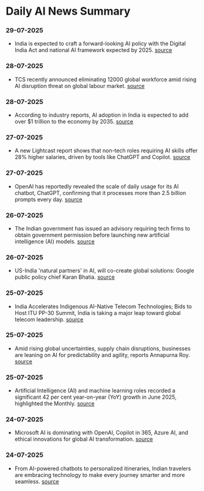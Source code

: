 # Daily AI News Summary

### 29-07-2025
- India is expected to craft a forward-looking AI policy with the Digital India Act and national AI framework expected by 2025. [source](https://www.news18.com/explainers/ai-rules-in-india-what-exists-what-doesnt-and-whats-next-9470574.html)

### 28-07-2025
- TCS recently announced eliminating 12000 global workforce amid rising AI disruption threat on global labour market. [source](https://www.indiablooms.com/finance/ai-disruption-hits-india-tcs-joins-global-wave-of-tech-workforce-layoffs/details)

### 28-07-2025
- According to industry reports, AI adoption in India is expected to add over $1 trillion to the economy by 2035. [source](https://www.prlog.org/13090046-top-ai-development-companies-in-india-why-syansoft-technologies-stands-out.html)

### 27-07-2025
- A new Lightcast report shows that non-tech roles requiring AI skills offer 28% higher salaries, driven by tools like ChatGPT and Copilot. [source](https://www.livemint.com/ai)

### 27-07-2025
- OpenAI has reportedly revealed the scale of daily usage for its AI chatbot, ChatGPT, confirming that it processes more than 2.5 billion prompts every day. [source](https://www.livemint.com/ai)

### 26-07-2025
- The Indian government has issued an advisory requiring tech firms to obtain government permission before launching new artificial intelligence (AI) models. [source](https://medial.app/news/powered-by-nextcorp-media-these-four-indian-companies-are-perfecting-innovation-integrity-and-impact-for-the-future-709024903a278)

### 26-07-2025
- US-India 'natural partners' in AI, will co-create global solutions: Google public policy chief Karan Bhatia. [source](https://timesofindia.indiatimes.com/business/india-business/us-india-natural-partners-in-ai-will-co-create-global-solutions-googles-govt-affairs-and-public-policy-chief-karan-bhatia/articleshow/122957533.cms)

### 25-07-2025
- India Accelerates Indigenous AI-Native Telecom Technologies; Bids to Host ITU PP-30 Summit, India is taking a major leap toward global telecom leadership. [source](https://www.facebook.com/groups/1577191949212452/posts/3976655809266042/)

### 25-07-2025
- Amid rising global uncertainties, supply chain disruptions, businesses are leaning on AI for predictability and agility, reports Annapurna Roy. [source](https://m.economictimes.com/tech/artificial-intelligence/ai-keeps-supplies-coming-amid-global-uncertainties/articleshow/122959254.cms)

### 25-07-2025
- Artificial Intelligence (AI) and machine learning roles recorded a significant 42 per cent year-on-year (YoY) growth in June 2025, highlighted the Monthly. [source](https://www.tribuneindia.com/news/business/ai-and-machine-learning-jobs-rise-by-42-per-cent-yoy-in-june-dept-of-economic-affairs/)

### 24-07-2025
- Microsoft AI is dominating with OpenAI, Copilot in 365, Azure AI, and ethical innovations for global AI transformation. [source](https://www.businessoutreach.in/microsoft-ai-leadership/)

### 24-07-2025
- From AI-powered chatbots to personalized itineraries, Indian travelers are embracing technology to make every journey smarter and more seamless. [source](https://www.moneycontrol.com/travel/chatbots-personalization-and-planning-how-ai-is-changing-the-way-indians-travel-article-13343035.html/amp)